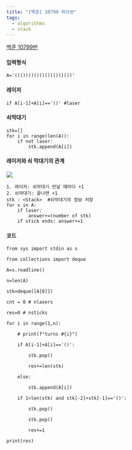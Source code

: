 ```yaml
---
title: "[백준] 10799 파이썬"
tags:
  - algorithms
  - stack
---
```

[백준 10799번](https://www.acmicpc.net/problem/10799)

#### 입력형식
```
A='((())))()()()(()()())'
```

#### 레이저
```
if A[i-1]+A[i]=='()' #laser
```

#### 쇠막대기
```
stk=[]
for i in range(len(A)):
	if not laser:
		stk.append(A[i])
```

#### 레이저와 쇠 막대기의 관계

![](10799.png)

```
1. 레이저: 쇠막대기 만날 때마다 +1
2. 쇠막대기: 끝나면 +1
stk : <Stack>  #쇠막대기의 정보 저장
for x in A:
	if laser:
		answer+=(number of stk)
	if stick ends: answer+=1

```


#### 코드
```
from sys import stdin as s

from collections import deque

A=s.readline()

n=len(A)

stk=deque([A[0]])

cnt = 0 # nlasers

res=0 # nsticks

for i in range(1,n):

    # print(f"turns #{i}")

    if A[i-1]+A[i]=='()':

        stk.pop()

        res+=len(stk)

    else:

        stk.append(A[i])

    if 1<len(stk) and stk[-2]+stk[-1]=='()':

        stk.pop()

        stk.pop()

        res+=1

print(res)
```